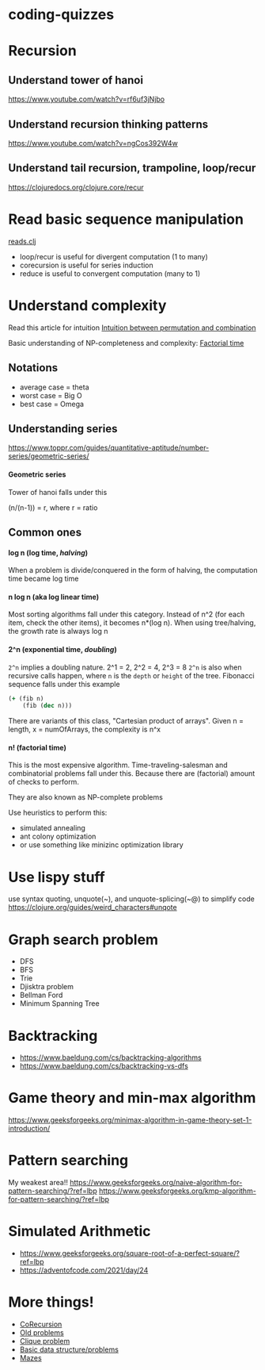 # coding-quizzes

# Recursion 
## Understand tower of hanoi
https://www.youtube.com/watch?v=rf6uf3jNjbo

## Understand recursion thinking patterns
https://www.youtube.com/watch?v=ngCos392W4w

## Understand tail recursion, trampoline, loop/recur
https://clojuredocs.org/clojure.core/recur

# Read basic sequence manipulation
[reads.clj](./src/coding_quizzes/reads.clj)

- loop/recur is useful for divergent computation (1 to many)
- corecursion is useful for series induction
- reduce is useful to convergent computation (many to 1)


# Understand complexity

Read this article for intuition [Intuition between permutation and combination](https://buildingvts.com/intuition-behind-permutations-and-combinations-db6ffa5272be)

Basic understanding of NP-completeness and complexity:
[Factorial time](https://jarednielsen.com/big-o-factorial-time-complexity/)

## Notations
- average case = theta
- worst case = Big O
- best case = Omega

## Understanding series

https://www.toppr.com/guides/quantitative-aptitude/number-series/geometric-series/

#### Geometric series

Tower of hanoi falls under this

(n/(n-1)) = r, where r = ratio

## Common ones

#### log n (log time, *halving*)

When a problem is divide/conquered in the form of halving, the computation time became log time

#### n log n (aka log linear time)

Most sorting algorithms fall under this category.
Instead of n^2 (for each item, check the other items), it becomes n*(log n). When using tree/halving, the growth rate is always log n

#### 2^n (exponential time, *doubling*)
`2^n` implies a doubling nature. 2^1 = 2, 2^2 = 4, 2^3 = 8
`2^n` is also when recursive calls happen, where `n` is the `depth` or `height` of the tree.
Fibonacci sequence falls under this example

``` clojure
(+ (fib n) 
    (fib (dec n)))
```

There are variants of this class, "Cartesian product of arrays".
Given n = length, x = numOfArrays, the complexity is n^x

#### n! (factorial time)

This is the most expensive algorithm. Time-traveling-salesman and combinatorial problems fall under this. Because there are (factorial) amount of checks to perform.

They are also known as NP-complete problems

Use heuristics to perform this:
- simulated annealing
- ant colony optimization
- or use something like minizinc optimization library

# Use lispy stuff

use syntax quoting, unquote(~), and unquote-splicing(~@) to simplify code
https://clojure.org/guides/weird_characters#unqote

# Graph search problem

- DFS
- BFS
- Trie
- Djisktra problem
- Bellman Ford
- Minimum Spanning Tree

# Backtracking

- https://www.baeldung.com/cs/backtracking-algorithms
- https://www.baeldung.com/cs/backtracking-vs-dfs

# Game theory and min-max algorithm

https://www.geeksforgeeks.org/minimax-algorithm-in-game-theory-set-1-introduction/

# Pattern searching

My weakest area!!
https://www.geeksforgeeks.org/naive-algorithm-for-pattern-searching/?ref=lbp
https://www.geeksforgeeks.org/kmp-algorithm-for-pattern-searching/?ref=lbp

# Simulated Arithmetic

- https://www.geeksforgeeks.org/square-root-of-a-perfect-square/?ref=lbp
- https://adventofcode.com/2021/day/24

# More things!

- [CoRecursion](http://squirrel.pl/blog/2010/07/26/corecursion-in-clojure/)
- [Old problems](https://gist.github.com/sagittaros/d939836282043500fa907637c611cff9)
- [Clique problem](https://en.wikipedia.org/wiki/Clique_problem)
- [Basic data structure/problems](https://u.osu.edu/cstutorials/2016/11/21/7-algorithms-and-data-structures-every-programmer-must-know/)
- [Mazes](https://markbastian.github.io/posts-output/2015-04-11-mazes/)
